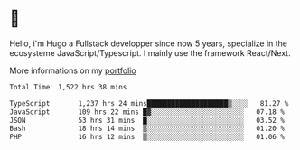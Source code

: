 # 👋 

Hello, i'm Hugo a Fullstack developper since now 5 years, specialize in the ecosysteme JavaScript/Typescript. I mainly use the framework React/Next.

More informations on my [portfolio](https://hcampos.fr)

<!--START_SECTION:waka-->

```txt
Total Time: 1,522 hrs 38 mins

TypeScript       1,237 hrs 24 mins████████████████████▒░░░░   81.27 %
JavaScript       109 hrs 22 mins █▓░░░░░░░░░░░░░░░░░░░░░░░   07.18 %
JSON             53 hrs 31 mins  █░░░░░░░░░░░░░░░░░░░░░░░░   03.52 %
Bash             18 hrs 14 mins  ▒░░░░░░░░░░░░░░░░░░░░░░░░   01.20 %
PHP              16 hrs 12 mins  ▒░░░░░░░░░░░░░░░░░░░░░░░░   01.06 %
```

<!--END_SECTION:waka-->
